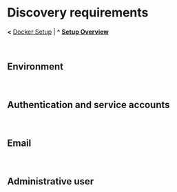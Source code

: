 
# Discovery requirements

**<** [Docker Setup](docker.md) | **^** **[Setup Overview](readme.md)**

<br/>

## Environment

<br/>

## Authentication and service accounts

<br/>

## Email

<br/>

## Administrative user

<br/>
